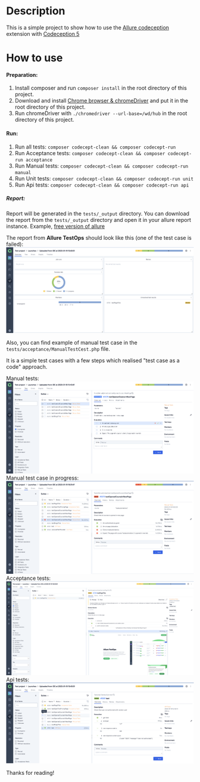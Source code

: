# Description
This is a simple project to show how to use the [Allure codeception](https://github.com/allure-framework/allure-php-commons2/releases/tag/v2.2.0) extension with [Codeception 5](https://codeception.com/07-28-2022/codeception-5.html)

# How to use

#### Preparation:
1. Install composer and run `composer install` in the root directory of this project.
2. Download and install [Chrome browser & chromeDriver](https://sites.google.com/a/chromium.org/chromedriver/downloads) and put it in the root directory of this project.
3. Run chromeDriver with `./chromedriver --url-base=/wd/hub` in the root directory of this project.

#### Run:
1. Run all tests: `composer codecept-clean && composer codecept-run`
2. Run Acceptance tests: `composer codecept-clean && composer codecept-run acceptance`
3. Run Manual tests: `composer codecept-clean && composer codecept-run manual`
4. Run Unit tests: `composer codecept-clean && composer codecept-run unit`
5. Run Api tests: `composer codecept-clean && composer codecept-run api`

##### Report:
Report will be generated in the `tests/_output` directory. 
You can download the report from the `tests/_output` directory and open it in your allure report instance. Example,
[free version of allure](https://zyab1ik.github.io/codeception-allure-integration)

The report from **Allure TestOps** should look like this (one of the test case is failed):
![Report with all cases](docs/images/Screenshot%202023-01-19%20at%205.01.14%20PM.png)

Also, you can find example of manual test case in the `tests/acceptance/ManualTestCest.php` file. 

It is a simple test cases with a few steps which realised "test case as a code" approach.

Manual tests:
![Manual tests](docs/images/Screenshot%202023-01-19%20at%205.09.01%20PM.png)
Manual test case in progress:
![Manual tests launch](docs/images/Screenshot%202023-01-19%20at%206.32.45%20PM.png)
Acceptance tests:
![Acceptance tests](docs/images/Screenshot%202023-01-19%20at%205.13.21%20PM.png)
Api tests:
![Api tests](docs/images/Screenshot%202023-01-19%20at%205.14.04%20PM.png)

Thanks for reading!
